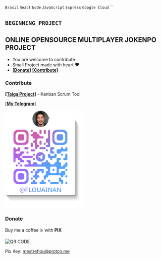 `Brasil` `React` `Node` `JavaScript` `Express` `Google Cloud` `` 
## `BEGINNING PROJECT`
## ONLINE OPENSOURCE MULTIPLAYER JOKENPO PROJECT
- You are welcome to contribute
- Small Project made with heart ❤️
- [**[Donate]**](#donate) [**[Contribute]**](#contribute)

### Contribute
[**[Taiga Project]**](https://tree.taiga.io/project/flou-ainan-online-jokenpo/kanban) - Kanban Scrum Tool 

[[**My Telegram**]](https://t.me/flouainan)

![alt text](image.png)



### Donate
Buy me a coffee ☕️ with **PIX**

![QR CODE](https://i.ibb.co/9kRrWvbL/image.png)

Pix Key: mestreflou@proton.me
